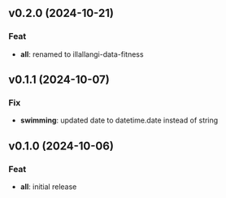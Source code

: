 ## v0.2.0 (2024-10-21)

### Feat

- **all**: renamed to illallangi-data-fitness

## v0.1.1 (2024-10-07)

### Fix

- **swimming**: updated date to datetime.date instead of string

## v0.1.0 (2024-10-06)

### Feat

- **all**: initial release

